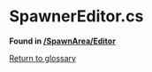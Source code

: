 # SpawnerEditor.cs
**Found in [/SpawnArea/Editor](../BALLISTIC/Assets/Scripts/SpawnArea/Editor/SpawnerEditor.cs)**

[Return to glossary](Glossary.md)

